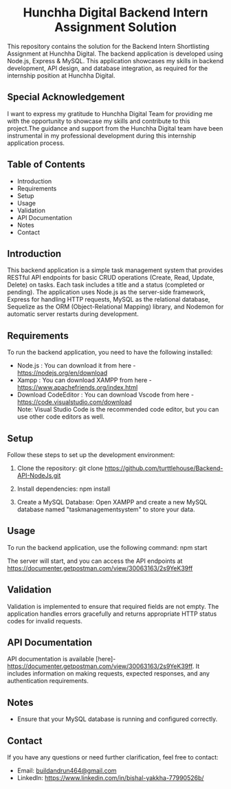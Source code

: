 <h1 align="center">Hunchha Digital Backend Intern Assignment Solution</h1>

This repository contains the solution for the Backend Intern Shortlisting Assignment at Hunchha Digital. 
The backend application is developed using Node.js, Express & MySQL.
This application showcases my skills in backend development, API design, and database integration, as required for the internship position at Hunchha Digital.

## Special Acknowledgement

I want to express my gratitude to Hunchha Digital Team for providing me with the opportunity to showcase my skills and contribute to this project.The guidance and support from the Hunchha Digital team have been instrumental in my professional development during this internship application process.

## Table of Contents

- Introduction
- Requirements
- Setup
- Usage
- Validation
- API Documentation
- Notes
- Contact


## Introduction

This backend application is a simple task management system that provides RESTful API endpoints for basic CRUD operations (Create, Read, Update, Delete) on tasks. Each task includes a title and a status (completed or pending). The application uses Node.js as the server-side framework, Express for handling HTTP requests, MySQL as the relational database, Sequelize as the ORM (Object-Relational Mapping) library, and Nodemon for automatic server restarts during development.

## Requirements

To run the backend application, you need to have the following installed:

- Node.js : You can download it from here - https://nodejs.org/en/download
- Xampp   : You can download XAMPP from here - https://www.apachefriends.org/index.html
- Download CodeEditor : You can download Vscode from here - https://code.visualstudio.com/download                                                                     
   Note: Visual Studio Code is the recommended code editor, but you can use other code editors as well.  

## Setup

Follow these steps to set up the development environment:

1. Clone the repository: git clone https://github.com/turttlehouse/Backend-API-NodeJs.git
    
2. Install dependencies: npm install
 
3.  Create a MySQL Database: Open XAMPP and create a new MySQL database named "taskmanagementsystem" to store your data.

## Usage

To run the backend application, use the following command: npm start


The server will start, and you can access the API endpoints at https://documenter.getpostman.com/view/30063163/2s9YeK39ff

## Validation

Validation is implemented to ensure that required fields are not empty. The application handles errors gracefully and returns appropriate HTTP status codes for invalid requests.

## API Documentation

API documentation is available [here]-https://documenter.getpostman.com/view/30063163/2s9YeK39ff.
It includes information on making requests, expected responses, and any authentication requirements.

## Notes

- Ensure that your MySQL database is running and configured correctly.

## Contact

If you have any questions or need further clarification, feel free to contact:

- Email: buildandrun464@gmail.com
- LinkedIn: https://www.linkedin.com/in/bishal-yakkha-77990526b/

